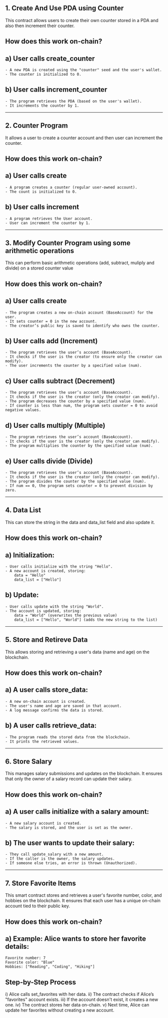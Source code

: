 ## 1. Create And Use PDA using Counter
This contract allows users to create their own counter stored in a PDA and also then increment their counter.

## How does this work on-chain?

## a) User calls create_counter
    - A new PDA is created using the "counter" seed and the user's wallet.
    - The counter is initialized to 0.

## b) User calls increment_counter
    - The program retrieves the PDA (based on the user's wallet).
    - It increments the counter by 1.
-----------------------------------------------------------------------------------------------------------------------------------------------------
## 2. Counter Program
It allows a user to create a counter account and then user can increment the counter.

## How does this work on-chain?

## a) User calls create
    - A program creates a counter (regular user-owned account).
    - The count is initialized to 0.

## b) User calls increment
    - A program retrieves the User account.
    - User can increment the counter by 1.
------------------------------------------------------------------------------------------------------------------------------------------------------
## 3. Modify Counter Program using some arithmetic operations
This can perform basic arithmetic operations (add, subtract, muliply and divide) on a stored counter value

## How does this work on-chain? 

## a) User calls create
    - The program creates a new on-chain account (BaseAccount) for the user.
    - It sets counter = 0 in the new account.
    - The creator’s public key is saved to identify who owns the counter.

## b) User calls add (Increment)
    - The program retrieves the user’s account (BaseAccount).
    - It checks if the user is the creator (to ensure only the creator can modify).
    - The user increments the counter by a specified value (num).

## c) User calls subtract (Decrement)
    - The program retrieves the user’s account (BaseAccount).
    - It checks if the user is the creator (only the creator can modify).
    - The program decreases the counter by a specified value (num).
    - If counter is less than num, the program sets counter = 0 to avoid negative values.

## d) User calls multiply (Multiple)
    - The program retrieves the user’s account (BaseAccount).
    - It checks if the user is the creator (only the creator can modify).
    - The program multiplies the counter by the specified value (num).

## e) User calls divide (Divide)
    - The program retrieves the user’s account (BaseAccount).
    - It checks if the user is the creator (only the creator can modify).
    - The program divides the counter by the specified value (num).
    - If num == 0, the program sets counter = 0 to prevent division by zero.
-------------------------------------------------------------------------------------------------------------------------------------------------
## 4. Data List 
This can store the string in the data and data_list field and also update it. 

## How does this work on-chain?

## a) Initialization:
    - User calls initialize with the string "Hello".
    - A new account is created, storing:
        data = "Hello"
        data_list = ["Hello"]

## b) Update:
    - User calls update with the string "World".
    - The account is updated, storing:
        data = "World" (overwrites the previous value)
        data_list = ["Hello", "World"] (adds the new string to the list)
-------------------------------------------------------------------------------------------------------------------------------------------------
## 5. Store and Retireve Data 
This allows storing and retrieving a user's data (name and age) on the blockchain.

## How does this work on-chain?

## a) A user calls store_data:
    - A new on-chain account is created.
    - The user's name and age are saved in that account.
    - A log message confirms the data is stored.

## b) A user calls retrieve_data:
    - The program reads the stored data from the blockchain.
    - It prints the retrieved values.
-------------------------------------------------------------------------------------------------------------------------------------------------
## 6. Store Salary
This manages salary submissions and updates on the blockchain. It ensures that only the owner of a salary record can update their salary.

## How does this work on-chain?

## a) A user calls initialize with a salary amount:
    - A new salary account is created.
    - The salary is stored, and the user is set as the owner.

## b) The user wants to update their salary:
    - They call update_salary with a new amount.
    - If the caller is the owner, the salary updates.
    - If someone else tries, an error is thrown (Unauthorized).
-------------------------------------------------------------------------------------------------------------------------------------------------
## 7. Store Favorite Items
This smart contract stores and retrieves a user's favorite number, color, and hobbies on the blockchain. It ensures that each user has a unique on-chain account tied to their public key.

## How does this work on-chain?

## a) Example: Alice wants to store her favorite details:
    Favorite number: 7
    Favorite color: "Blue"
    Hobbies: ["Reading", "Coding", "Hiking"]

## Step-by-Step Process

i) Alice calls set_favorites with her data.
ii) The contract checks if Alice’s "favorites" account exists.
iii) If the account doesn't exist, it creates a new one.
iv) The contract stores her data on-chain.
v) Next time, Alice can update her favorites without creating a new account.
    
